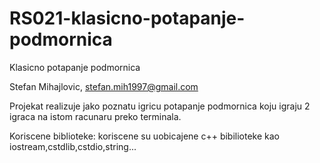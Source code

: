 # RS021-klasicno-potapanje-podmornica
Klasicno potapanje podmornica

Stefan Mihajlovic, stefan.mih1997@gmail.com

Projekat realizuje jako poznatu igricu potapanje podmornica koju igraju 2 igraca na istom racunaru preko terminala.

Koriscene biblioteke: koriscene su uobicajene c++ bibilioteke kao iostream,cstdlib,cstdio,string...
